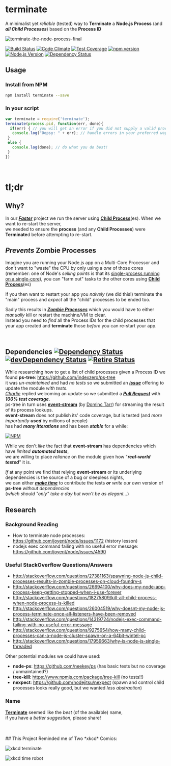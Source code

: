 # terminate

A minimalist yet *reliable* (tested) way to **Terminate** a **Node.js Process** (and ***all Child Processes***) based on the **Process ID**

![terminate-the-node-process-final](https://cloud.githubusercontent.com/assets/194400/6859420/a3b63f3c-d410-11e4-91bb-ad6b607cc465.png)

[![Build Status](https://travis-ci.org/nelsonic/terminate.svg)](https://travis-ci.org/nelsonic/terminate)
[![Code Climate](https://codeclimate.com/github/nelsonic/terminate/badges/gpa.svg)](https://codeclimate.com/github/nelsonic/terminate)
[![Test Coverage](https://codeclimate.com/github/nelsonic/terminate/badges/coverage.svg)](https://codeclimate.com/github/nelsonic/terminate)
[![npm version](https://badge.fury.io/js/terminate.svg)](http://badge.fury.io/js/terminate)
[![Node.js Version](https://img.shields.io/node/v/terminate.svg?style=flat)](http://nodejs.org/download)
[![Dependency Status](https://david-dm.org/nelsonic/terminate.svg)](https://david-dm.org/nelsonic/terminate)



## Usage

### Install from NPM

```sh
npm install terminate --save
```

### In your script

```js
var terminate = require('terminate');
terminate(process.pid, function(err, done){
  if(err) { // you will get an error if you did not supply a valid process.pid
   console.log("Oopsy: " + err); // handle errors in your preferred way.
 }
 else {
   console.log(done); // do what you do best!
 }
})
```



 <br />

# tl;dr

## Why?

In our [***Faster***](https://github.com/ideaq/faster) project
we run the server using [**Child Process**](https://nodejs.org/api/child_process.html)(es).
When we want to re-start the server,  
we needed to ensure the **process** (and any **Child Processes**)
were **Terminate**d before attempting to re-start.


## *Prevents* Zombie Processes

Imagine you are running your Node.js app on a Multi-Core Processor
and don't want to "waste" the CPU by only using a *one* of those cores  
(remember: one of Node's *selling points* is that its [single-process running on a single-core](http://stackoverflow.com/questions/17959663/)),
you can "farm out" tasks to the other cores using [**Child Process**](https://nodejs.org/api/child_process.html)(es)

If you then want to restart your app you *naively* (we did this!)
terminate the "main" process and *expect* all the "child" processes to
be ended too.

Sadly this results in [***Zombie Processes***](http://stackoverflow.com/questions/27381163)
which you would have to either *manually* kill or restart the machine/VM to clear.  
Instead you need to *find* all the Process IDs for the child processes
that your app created and **terminate** those *before* you can re-start your app.

<br />

## Dependencies [![Dependency Status](https://david-dm.org/nelsonic/terminate.svg)](https://david-dm.org/nelsonic/terminate) [![devDependency Status](https://david-dm.org/nelsonic/terminate/dev-status.svg)](https://david-dm.org/nelsonic/terminate#info=devDependencies) [![Retire Status](https://img.shields.io/badge/security-no%20known%20vulnerabilities-brightgreen.svg)](http://retire.insecurity.today/api/image?uri=https://raw.githubusercontent.com/nelsonic/terminate/master/package.json)

While researching how to get a list of child processes given a
Process ID we found **ps-tree**: https://github.com/indexzero/ps-tree  
it was *un-maintained* and had *no tests*
  so we submitted an [***issue***](https://github.com/indexzero/terminate/issues/10)
  offering to update the module *with tests*.  
  [*Charlie*](https://github.com/indexzero/terminate/issues/10#issuecomment-86795133)
  replied welcoming an update so we submitted
  a [***Pull Request***](https://github.com/indexzero/terminate/pull/12)
  with ***100% test coverage***.  
ps-tree in turn uses [**event-stream**](https://github.com/dominictarr/event-stream)
(by [Dominc Tarr](https://github.com/dominictarr)) for streaming the result
of its process lookups.  
**event-stream** does not publish its' code coverage,
but is tested (and *more importantly* ***used*** by millions of people)  
has had ***many itterations*** and has been ***stable*** for a while:

[![NPM](https://nodei.co/npm/event-stream.png?downloads=true&downloadRank=true&stars=true)](https://nodei.co/npm/event-stream/)

While we don't *like* the fact that **event-stream** has dependencies which have
*limited* ***automated tests***,  
we are willing to place *reliance* on the module given how
"***real-world tested***" it is.

*If* at any point we find that relying **event-stream** or its underlying
dependencies is the source of a bug or sleepless nights,  
we can either [***make time***](https://github.com/ideaq/time)
to contribute the tests ***or*** *write our own* version of **ps-tree**
*without dependencies*  
(*which should "only" take a day but won't be as elegant...*)


## Research

### Background Reading

+ How to terminate node processes: https://github.com/joyent/node/issues/1172 (history lesson)
+ nodejs exec command failing with no useful error message:
https://github.com/joyent/node/issues/4590

### Useful StackOverflow Questions/Answers

+ http://stackoverflow.com/questions/27381163/spawning-node-js-child-processes-results-in-zombie-processes-on-cloud-foundry-s
+ http://stackoverflow.com/questions/26694100/why-does-my-node-app-process-keep-getting-stopped-when-i-use-forever
+ http://stackoverflow.com/questions/18275809/kill-all-child-process-when-node-process-is-killed
+ http://stackoverflow.com/questions/26004519/why-doesnt-my-node-js-process-terminate-once-all-listeners-have-been-removed
+ http://stackoverflow.com/questions/14319724/nodejs-exec-command-failing-with-no-useful-error-message
+ http://stackoverflow.com/questions/9275654/how-many-child-processes-can-a-node-js-cluster-spawn-on-a-64bit-wintel-pc
+ http://stackoverflow.com/questions/17959663/why-is-node-js-single-threaded


Other potential modules we could have used:

+ **node-ps**: https://github.com/neekey/ps (has basic tests but no coverage / unmaintained?)
+ **tree-kill**: https://www.npmjs.com/package/tree-kill (no tests!!)
+ **nexpect**: https://github.com/nodejitsu/nexpect (spawn and control child processes
  looks really good, but we wanted *less abstraction*)


### Name

[**Terminate**](https://www.google.co.uk/search?q=terminate)
seemed like the *best* (of the available) name,  
if you have a *better suggestion*, please share!

<br />
<br />
## This Project Reminded me of Two *xkcd* Comics:

![xkcd terminate](http://i.imgur.com/KQ9v7ll.png)

![xkcd time robot](http://imgs.xkcd.com/comics/time_robot.png)
